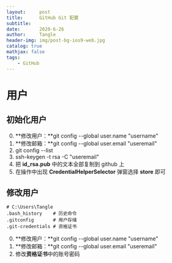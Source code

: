 ```yaml
---
layout:     post
title:      GitHub Git 配置
subtitle:   
date:       2020-6-26
author:     Tangle
header-img: img/post-bg-ios9-web.jpg
catalog: true
mathjax: false
tags:
    - GitHub
---
```


# 用户

## 初始化用户

0. **修改用户：**git config --global user.name "username"
0. **修改邮箱：**git config --global user.email "useremail"
0. git config --list
0. ssh-keygen -t rsa -C "useremail"
0. 把 **id_rsa.pub** 中的文本全部复制到 github 上
0. 在操作中出现 **CredentialHelperSelector** 弹窗选择 **store** 即可

## 修改用户

```
# C:\Users\Tangle
.bash_history    # 历史命令
.gitconfig       # 用户存储
.git-credentials # 资格证书
```

0. **修改用户：**git config --global user.name "username"
0. **修改邮箱：**git config --global user.email "useremail"
0. 修改**资格证书**中的账号密码

